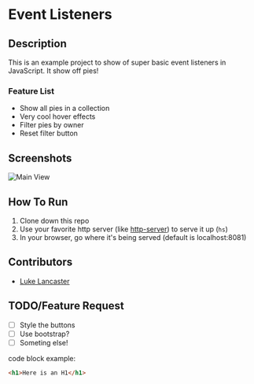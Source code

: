 # Event Listeners

## Description
This is an example project to show of super basic event listeners in JavaScript. It show off pies!

### Feature List
* Show all pies in a collection
* Very cool hover effects
* Filter pies by owner
* Reset filter button

## Screenshots
![Main View](./screenshots/landingPage.png)

## How To Run
1. Clone down this repo
1. Use your favorite http server (like [http-server](https://www.npmjs.com/package/http-server)) to serve it up (`hs`)
1. In your browser, go where it's being served (default is localhost:8081)

## Contributors
* [Luke Lancaster](https://github.com/luketlancaster)

## TODO/Feature Request
- [ ] Style the buttons
- [ ] Use bootstrap?
- [ ] Someting else!

code block example:
```html
<h1>Here is an H1</h1>
```
